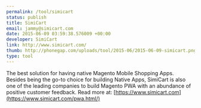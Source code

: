 ```yaml
---
permalink: /tool/simicart
status: publish
title: SimiCart
email: jammy@simicart.com
date: 2015-06-09 03:59:38.576009 +00:00
developer: SimiCart
link: http://www.simicart.com/
thumb: http://phonegap.com/uploads/tool/2015-06/2015-06-09-simicart.png
type: tool
---
```


The best solution for having native Magento Mobile Shopping Apps. Besides being the go-to choice for building Native Apps, SimiCart is also one of the leading companies to build Magento PWA with an abundance of positive customer feedback. Read more at: [https://www.simicart.com](https://www.simicart.com/pwa.html/)
